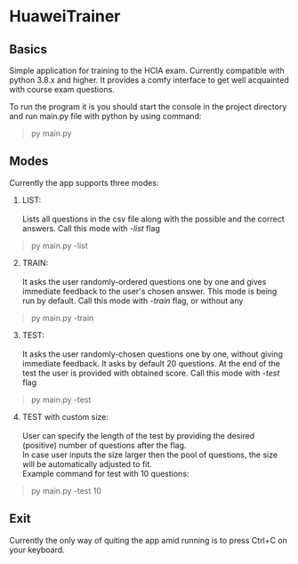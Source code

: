 # HuaweiTrainer
## Basics
Simple application for training to the HCIA exam.
Currently compatible with python 3.8.x and higher. 
It provides a comfy interface to get well acquainted with course exam questions.

To run the program it is you should start the console in the project directory and run main.py file with python by using command:
> py main.py

## Modes
Currently the app supports three modes:
1. LIST:<br><br>
  Lists all questions in the csv file along with the possible and the correct answers.
  Call this mode with <i>-list</i> flag
  > py main.py -list
  
2. TRAIN:<br><br>
  It asks the user randomly-ordered questions one by one and gives immediate feedback to the user's chosen answer. This mode is being run by default.
  Call this mode with <i>-train</i> flag, or without any
  > py main.py -train
  
3. TEST:<br><br>
  It asks the user randomly-chosen questions one by one, without giving immediate feedback. It asks by default 20 questions.
  At the end of the test the user is provided with obtained score.
  Call this mode with <i>-test</i> flag
  > py main.py -test
  
4. TEST with custom size: <br><br>
  User can specify the length of the test by providing the desired (positive) number of questions after the flag. <br>
  In case user inputs the size larger then the pool of questions, the size will be automatically adjusted to fit. <br>
  Example command for test with 10 questions:
  >py main.py -test 10

## Exit
Currently the only way of quiting the app amid running is to press Ctrl+C on your keyboard.
